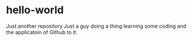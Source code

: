 # hello-world
Just another repository
Just a guy doing a thing learning some coding and the applicatoin of Github to it. 
